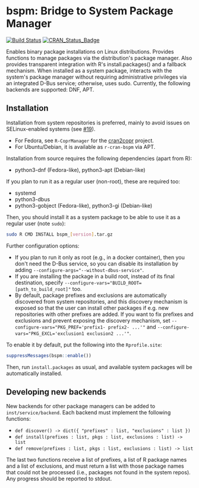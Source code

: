 # bspm: Bridge to System Package Manager

<!-- badges: start -->
[![Build Status](https://github.com/Enchufa2/bspm/workflows/build/badge.svg)](https://github.com/Enchufa2/bspm/actions)
[![CRAN\_Status\_Badge](https://www.r-pkg.org/badges/version/bspm)](https://cran.r-project.org/package=bspm)
<!-- badges: end -->

Enables binary package installations on Linux distributions.
Provides functions to manage packages via the distribution's package
manager. Also provides transparent integration with R's install.packages()
and a fallback mechanism. When installed as a system package, interacts
with the system's package manager without requiring administrative
privileges via an integrated D-Bus service; otherwise, uses sudo.
Currently, the following backends are supported: DNF, APT.

## Installation

Installation from system repositories is preferred, mainly to avoid issues on
SELinux-enabled systems (see [#19](https://github.com/Enchufa2/bspm/issues/19)).

- For Fedora, see `R-CoprManager` for the
  [cran2copr](https://copr.fedorainfracloud.org/coprs/iucar/cran/) project.
- For Ubuntu/Debian, it is available as `r-cran-bspm` via APT.

Installation from source requires the following dependencies (apart from R):

- python3-dnf (Fedora-like), python3-apt (Debian-like)

If you plan to run it as a regular user (non-root), these are required too:

- systemd
- python3-dbus
- python3-gobject (Fedora-like), python3-gi (Debian-like)

Then, you should install it as a system package to be able to use it as a
regular user (note `sudo`):

```bash
sudo R CMD INSTALL bspm_[version].tar.gz
```

Further configuration options:

- If you plan to run it only as root (e.g., in a docker container), then you
  don't need the D-Bus service, so you can disable its installation by adding
  `--configure-args="--without-dbus-service"`.
- If you are installing the package in a build root, instead of its final
  destination, specify `--configure-vars="BUILD_ROOT=[path_to_build_root]"` too.
- By default, package prefixes and exclusions are automatically discovered from
  system repositories, and this discovery mechanism is exposed so that the user
  can install other packages if e.g. new repositories with other prefixes are
  added. If you want to fix prefixes and exclusions and prevent exposing the
  discovery mechanism, set `--configure-vars="PKG_PREF='prefix1- prefix2- ...'"`
  and `--configure-vars="PKG_EXCL='exclusion1 exclusion2 ...'"`.

To enable it by default, put the following into the `Rprofile.site`:

```r
suppressMessages(bspm::enable())
```

Then, run `install.packages` as usual, and available system packages will be
automatically installed.

## Developing new backends

New backends for other package managers can be added to `inst/service/backend`.
Each backend must implement the following functions:

- `def discover() -> dict({ "prefixes" : list, "exclusions" : list })`
- `def install(prefixes : list, pkgs : list, exclusions : list) -> list`
- `def remove(prefixes : list, pkgs : list, exclusions : list) -> list`

The last two functions receive a list of prefixes, a list of R package names and
a list of exclusions, and must return a list with those package names that could
not be processed (i.e., packages not found in the system repos). Any progress
should be reported to stdout.

